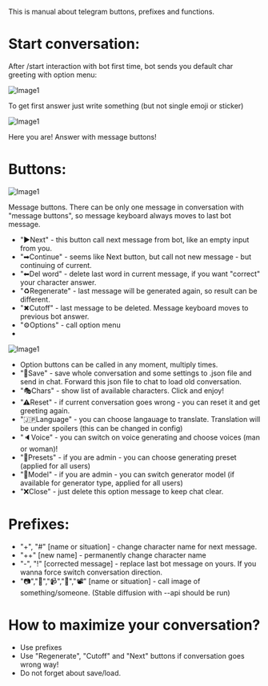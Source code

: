 This is manual about telegram buttons, prefixes and functions.

# Start conversation:
After /start interaction with bot first time, bot sends you default char greeting with option menu:

![Image1](https://raw.githubusercontent.com/innightwolfsleep/llm_telegram_bot/manual/manuals/telegram_bot_start_option.PNG)

To get first answer just write something (but not single emoji or sticker)

![Image1](https://raw.githubusercontent.com/innightwolfsleep/llm_telegram_bot/manual/manuals/telegram_bot_message.PNG)

Here you are! Answer with message buttons!


# Buttons:

![Image1](https://raw.githubusercontent.com/innightwolfsleep/llm_telegram_bot/manual/manuals/telegram_bot_message_narrow.png)

Message buttons. There can be only one message in conversation with "message buttons", so message keyboard always moves to last bot message.
- "▶Next" - this button call next message from bot, like an empty input from you.
- "➡Continue" - seems like Next button, but call not new message - but continuing of current.
- "⬅Del word" - delete last word in current message, if you want "correct" your character answer.
- "♻Regenerate" - last message will be generated again, so result can be different. 
- "✖Cutoff" - last message to be deleted. Message keyboard moves to previous bot answer.
- "⚙Options" - call option menu
- 
![Image1](https://raw.githubusercontent.com/innightwolfsleep/llm_telegram_bot/manual/manuals/telegram_bot_start_option_narrow.PNG)

- Option buttons can be called in any moment, multiply times.
- "💾Save" - save whole conversation and some settings to .json file and send in chat. Forward this json file to chat to load old conversation.
- "🎭Chars" - show list of available characters. Click and enjoy!
- "⚠Reset" - if current conversation goes wrong - you can reset it and get greeting again.
- "🇯🇵Language" - you can choose langauage to translate. Translation will be under spoilers (this can be changed in config)
- "🔈Voice" - you can switch on voice generating and choose voices (man or woman)! 
- "🔧Presets" - if you are admin - you can choose generating preset (applied for all users)
- "🔨Model" - if you are admin - you can switch generator model (if available for generator type, applied for all users) 
- "❌Close" - just delete this option message to keep chat clear.

# Prefixes:
- "+", "#" [name or situation] - change character name for next message. 
- "++" [new name] - permanently change character name 
- "-", "!" [corrected message] - replace last bot message on yours. If you wanna force switch conversation direction.
- "📷","📸","📹","🎥","📽" [name or situation] - call image of something/someone. (Stable diffusion with --api should be run)

# How to maximize your conversation?
- Use prefixes
- Use "Regenerate", "Cutoff" and "Next" buttons if conversation goes wrong way! 
- Do not forget about save/load.
